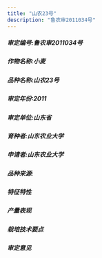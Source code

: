 ```yaml
---
title: "山农23号"
description: "鲁农审2011034号"
---
```

##### 审定编号:鲁农审2011034号

##### 作物名称:小麦

##### 品种名称:山农23号

##### 审定年份:2011

##### 审定单位:山东省

##### 育种者:山东农业大学

##### 申请者:山东农业大学

##### 品种来源:

##### 特征特性


##### 产量表现


##### 栽培技术要点


##### 审定意见

